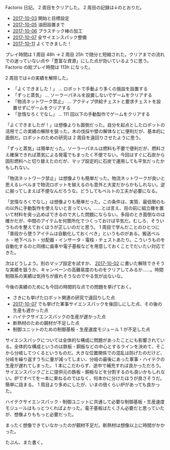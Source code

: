 Factorio 日記。 2 周目をクリアした。 2 周目の記録は↓のとおりだ。

- [2017-10-03][] 開始と目標設定
- [2017-10-05][] 油田設置まで
- [2017-10-06][] プラスチック棒の加工
- [2017-10-07][] 全サイエンスパック整備
- [2017-10-11][] よくできました！

プレイ時間は 1 周目 48h → 2 周目 25h で随分と短縮された。クリアまでの流れでの迷っていない点や「豊富な資源」にした点が効いているように思う。 Factorio の総プレイ時間は 113h になった。

2 周目では↓の実績を解除した。

- 「よくできました！」 ... ロボットで手動より多くの施設を設置する
- 「ずっと蒸気」 ... ソーラーパネルを設置しないでゲームをクリアする
- 「物流ネットワーク禁止」 ... アクティブ供給チェストと要求チェストを設置せずにゲームをクリアする
- 「怠惰なろくでなし」 ... 111 回以下の手動製作でゲームをクリアする

「よくできましたが！」は想像よりも面倒だった。自分を起点としたロボットの活用でこの実績の解除を狙った。木の伐採や壁の解体などに便利だが、基本的に面倒だ。ロボットのための研究は 2 周目を遠回りさせたように思う。

「ずっと蒸気」は簡単だった。ソーラーパネルは燃料も不要で便利だが、燃料さえ確保できれば蒸気による発電でもまったく不便でない。今回はすぐに石炭から固形燃料へと切り替えたのだが、マップ設定的に石炭で運用しても平気だったかもしれない。

「物流ネットワーク禁止」は想像よりも簡単だった。物流ネットワークが良いと思えるレベルまで物流ロボットを揃えるのも意外と大変だからかもしれない。逆に揃ってしまえば不便なんだろうな。どうしてもベルトの工夫が必要になる。

「怠惰なろくでなし」は想像よりも簡単だった。この条件は、実質、最低限のもの以外に手動製作を使えないと言っていい。……とは言え、目の前に組立機を置いて材料を突っ込めばできるので大した問題にならない。多段のとき面倒なのは確かだが、中間のアイテムを何箇所化でつくっておけば平気だ。むしろ、そういうものを整えておくほうが正しいのだと思う。 1 周目で学んだことのひとつに「普段から使うアイテムは自動化しておくべき」というものがある。搬送ベルト・地下ベルト・分配器・インサータ・電柱・チェストあたり。こういうものを自動化するのと同様に歯車や電子基板などを用意しておくことでだいたい対応できた。

次はどうしよう。別のマップ設定を試すか、 [2017-10-02][] に書いた解除できそうな実績を狙うか、キャンペーンの高難易度のものをクリアしてみるか……。時間制限系の実績は気持ちが疲れそうなのでやる気が出ないな。

今後の実績のためにも今回の時間的な点での問題を挙げておく。

- さきにも挙げたロボット関連の研究で遠回りした点
- [2017-10-07][] でも挙げた軍事サイエンスパックを後回しにした点、その後の生産も遅かった点
- ハイテクサイエンスパックの生産が遅かった点
- 断熱材のための鋼材が不足した点
- 制御ユニットのための制御基板・生産速度モジュール 1 が不足した点

サイエンスパックについては全体的な構成に問題があったことにも影響されている。全体的な構成というのは鉄板・銅板などの中心とするラインを決めて、そこから分岐してつくるというものだ。大きな位置関係での混乱は防げたのだけど、分岐を繰り返すうちに量が減ってしまい、分岐の最後にあった軍事・ハイテクの生産が遅れてしまった。 1 本にこだわらず、途中で補充すれば良かっただろう。サイエンスパックごとに提供元の鉄板・銅板などを分割するのも良いかもしれない。炉ですべてを一本に束ねるのではなく、何本かに分けたほうが良さそうだ。簡単に詰まる。 1 周目より多めにしたが、いまの倍くらい炉があっても良かった。

ハイテクサイエンスパック・制御ユニットに共通して必要な制御基板・生産速度モジュールはもっとつくればよかった。電子基板はたくさん必要だと思っていたが、想像よりももっと必要だった。

まったく想像できていなかったのが鋼材不足だ。断熱材は想像以上に時間がかかった。

たぶん、また書く。

[2017-10-03]: https://blog.bouzuya.net/2017/10/03/
[2017-10-05]: https://blog.bouzuya.net/2017/10/05/
[2017-10-06]: https://blog.bouzuya.net/2017/10/06/
[2017-10-07]: https://blog.bouzuya.net/2017/10/07/
[2017-10-11]: https://blog.bouzuya.net/2017/10/11/
[2017-10-02]: https://blog.bouzuya.net/2017/10/02/
